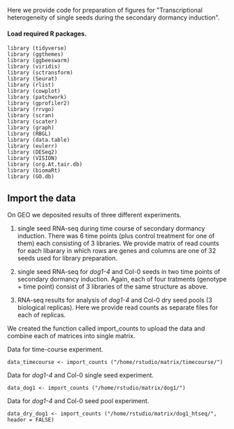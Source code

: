 Here we provide code for preparation of figures for "Transcriptional heterogeneity of single seeds during the secondary dormancy induction".

#### Load required R packages.

```
library (tidyverse)
library (ggthemes)
library (ggbeeswarm)
library (viridis)
library (sctransform)
library (Seurat)
library (rlist)
library (cowplot)
library (patchwork)
library (gprofiler2)
library (rrvgo)
library (scran)
library (scater)
library (graph)
library (RBGL)
library (data.table)
library (eulerr)
library (DESeq2)
library (VISION)
library (org.At.tair.db)
library (biomaRt)
library (GO.db)
```

## Import the data

On GEO we deposited results of three different experiments. 
1) single seed RNA-seq during time course of secondary dormancy induction. There was 6 time points (plus control treatment for one of them) each consisting of 3 libraries. We provide matrix of read counts for each libarary in which rows are genes and columns are one of 32 seeds used for library preparation.

2) single seed RNA-seq for *dog1-4* and Col-0 seeds in two time points of secondary dormancy induction. Again, each of four tratments (genotype + time point) consist of 3 libraries of the same structure as above.

3) RNA-seq results for analysis of *dog1-4* and Col-0 dry seed pools (3 biological replicas). Here we provide read counts as separate files for each of replicas. 

We created the function called import_counts to upload the data and combine each of matrices into single matrix.

Data for time-course experiment.
```
data_timecourse <- import_counts ("/home/rstudio/matrix/timecourse/")
```

Data for *dog1-4* and Col-0 single seed experiment.
```
data_dog1 <- import_counts ("/home/rstudio/matrix/dog1/")
```

Data for *dog1-4* and Col-0 seed pool experiment.
```
data_dry_dog1 <- import_counts ("/home/rstudio/matrix/dog1_htseq/", header = FALSE)
```


